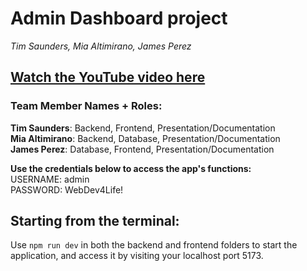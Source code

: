 # Admin Dashboard project

_Tim Saunders, Mia Altimirano, James Perez_

## [Watch the YouTube video here](https://youtu.be/u_JJ7l4NZuQ)

### Team Member Names + Roles:

**Tim Saunders**: Backend, Frontend, Presentation/Documentation
\
**Mia Altimirano**: Backend, Database, Presentation/Documentation
\
**James Perez**: Database, Frontend, Presentation/Documentation

**Use the credentials below to access the app's functions:**
<br>
USERNAME: admin
<br>
PASSWORD: WebDev4Life!

## Starting from the terminal:

Use `npm run dev` in both the backend and frontend folders to start the application, and access it by visiting your localhost port 5173.
